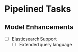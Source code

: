 Pipelined Tasks
==============

Model Enhancements
-----------------------
- [ ] Elasticsearch Support
  - [ ] Extended query language